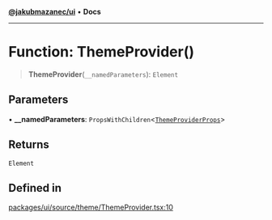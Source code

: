 [**@jakubmazanec/ui**](../README.md) • **Docs**

---

# Function: ThemeProvider()

> **ThemeProvider**(`__namedParameters`): `Element`

## Parameters

• **\_\_namedParameters**:
`PropsWithChildren`\<[`ThemeProviderProps`](../type-aliases/ThemeProviderProps.md)\>

## Returns

`Element`

## Defined in

[packages/ui/source/theme/ThemeProvider.tsx:10](https://github.com/jakubmazanec/tools/blob/043f017b24789eba8a7eb285e0e1042ac4eaaeea/packages/ui/source/theme/ThemeProvider.tsx#L10)
